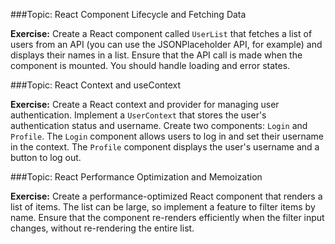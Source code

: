 
###Topic: React Component Lifecycle and Fetching Data

**Exercise:**
Create a React component called `UserList` that fetches a list of users from an API (you can use the JSONPlaceholder API, for example) and displays their names in a list. Ensure that the API call is made when the component is mounted. You should handle loading and error states.



###Topic: React Context and useContext

**Exercise:**
Create a React context and provider for managing user authentication. Implement a `UserContext` that stores the user's authentication status and username. Create two components: `Login` and `Profile`. The `Login` component allows users to log in and set their username in the context. The `Profile` component displays the user's username and a button to log out.



###Topic: React Performance Optimization and Memoization

**Exercise:**
Create a performance-optimized React component that renders a list of items. The list can be large, so implement a feature to filter items by name. Ensure that the component re-renders efficiently when the filter input changes, without re-rendering the entire list.


